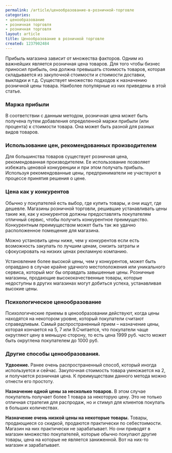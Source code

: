 ```yaml
---
permalink: /article/ценообразование-в-розничной-торговле
categories:
- ценообразование
- розничная торговля
- розничная торговля
layout: article
title: Ценообразование в розничной торговле
created: 1237902484
---
```

Прибыль магазина зависит от множества факторов. Одним из важнейших является розничная цена товаров. Для того чтобы бизнес приносил прибыль, она должна превышать стоимость товаров, которая складывается из закупочной стоимости и стоимости доставки, выкладки и т.д. Существует множество подходов к назначению розничной цены товара. Наиболее популярные из них приведены в этой статье.

### Маржа прибыли ###

В соответствии с данным методом, розничная цена может быть получена путем добавления определенной маржи прибыли (или процента) к стоимости товара. Она может быть разной для разных видов товаров.

### Использование цен, рекомендованных производителем ###

Для большинства товаров существует розничная цена, рекомендованная производителем. Ее использование позволяет избежать ценовой конкуренции и при этом получать прибыль.  
Используя рекомендованные цены, предприниматели не участвуют в процессе принятия решения о цене.

### Цена как у конкурентов ###

Обычно у покупателей есть выбор, где купить товары, и они ищут, где дешевле. Магазины розничной торговли, решившие устанавливать цены такие же, как у конкурентов должны предоставлять покупателям отличный сервис, чтобы получить конкурентное преимущество. Конкурентным преимуществом может быть так же удачно расположенное помещение для магазина.

Можно установить цены ниже, чем у конкурентов если есть возможность закупать по лучшим ценам, снизить затраты и сфокусировать на низких ценах рекламную компанию.

Установление более высокой цены, чем у конкурентов, может быть оправдано в случае крайне удачного местоположения или уникального сервиса, который мог бы оправдать завышенные цены. Розничные магазины, продающие высококачественные товары, которые недоступны в других магазинах могут добиться успеха, устанавливая высокие цены.

### Психологическое ценообразование ###

Психологические приемы в ценообразовании действуют, когда цены находятся на некотором уровне, который покупатели считают справедливым. Самый распространенный прием – назначение цены, которая кончается на 5, 7 или 9.Считается, что покупатели чаще округляют цену в меньшую сторону, то есть цена 1999 руб. часто может быть округлена покупателем до 1000 руб.

### Другие способы ценообразования. ###

**Удвоение.** Ранее очень распространенный способ, который иногда используется и сейчас. Закупочная стоимость товара умножается на 2, и получается розничная цена. К преимуществам данного метода можно отнести его простоту.

**Назначение одной цены за несколько товаров.** В этом случае покупатель получает более 1 товара за некоторую цену. Это не только отличная стратегия для распродаж, но и стимул для клиентов покупать в больших количествах.

**Назначение очень низкой цены на некоторые товары.** Товары, продающиеся со скидкой, продаются практически по себестоимости. Магазин на них практически не зарабатывает. Но они приводят в магазин множество покупателей, которые обычно покупают другие товары, цена на которые не является заниженной. Вот на них-то магазин и зарабатывает.
